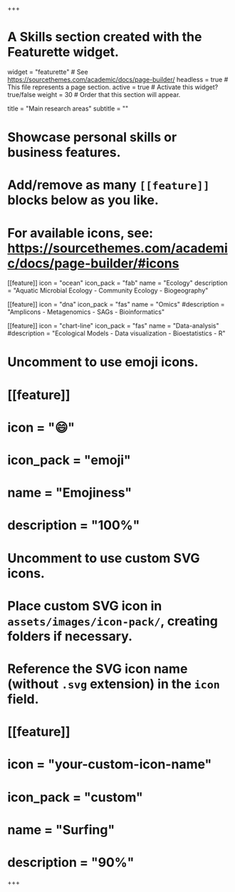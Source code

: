 +++
# A Skills section created with the Featurette widget.
widget = "featurette"  # See https://sourcethemes.com/academic/docs/page-builder/
headless = true  # This file represents a page section.
active = true  # Activate this widget? true/false
weight = 30  # Order that this section will appear.

title = "Main research areas"
subtitle = ""

# Showcase personal skills or business features.
# 
# Add/remove as many `[[feature]]` blocks below as you like.
# 
# For available icons, see: https://sourcethemes.com/academic/docs/page-builder/#icons

[[feature]]
  icon = "ocean"
  icon_pack = "fab"
  name = "Ecology"
  description = "Aquatic Microbial Ecology - Community Ecology - Biogeography"
  
[[feature]]
  icon = "dna"
  icon_pack = "fas"
  name = "Omics"
  #description = "Amplicons - Metagenomics - SAGs - Bioinformatics"
  
[[feature]]
  icon = "chart-line"
  icon_pack = "fas"
  name = "Data-analysis"
  #description = "Ecological Models - Data visualization - Bioestatistics - R"

# Uncomment to use emoji icons.
# [[feature]]
#  icon = ":smile:"
#  icon_pack = "emoji"
#  name = "Emojiness"
#  description = "100%"  

# Uncomment to use custom SVG icons.
# Place custom SVG icon in `assets/images/icon-pack/`, creating folders if necessary.
# Reference the SVG icon name (without `.svg` extension) in the `icon` field.
# [[feature]]
#  icon = "your-custom-icon-name"
#  icon_pack = "custom"
#  name = "Surfing"
#  description = "90%"

+++
